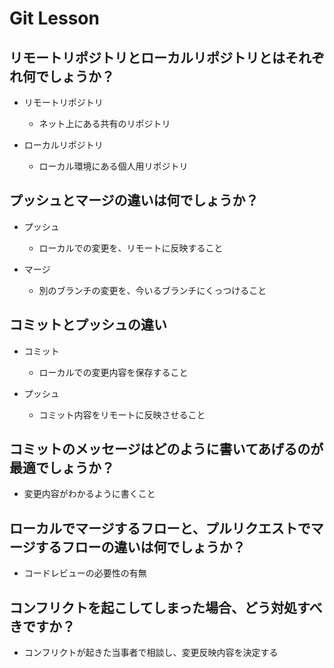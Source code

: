 # Git Lesson

## リモートリポジトリとローカルリポジトリとはそれぞれ何でしょうか？

- リモートリポジトリ
    - ネット上にある共有のリポジトリ

- ローカルリポジトリ
    - ローカル環境にある個人用リポジトリ

## プッシュとマージの違いは何でしょうか？

- プッシュ
    - ローカルでの変更を、リモートに反映すること

- マージ
    - 別のブランチの変更を、今いるブランチにくっつけること

## コミットとプッシュの違い

- コミット
    - ローカルでの変更内容を保存すること

- プッシュ
    - コミット内容をリモートに反映させること

## コミットのメッセージはどのように書いてあげるのが最適でしょうか？

- 変更内容がわかるように書くこと

## ローカルでマージするフローと、プルリクエストでマージするフローの違いは何でしょうか？

- コードレビューの必要性の有無

## コンフリクトを起こしてしまった場合、どう対処すべきですか？

- コンフリクトが起きた当事者で相談し、変更反映内容を決定する
